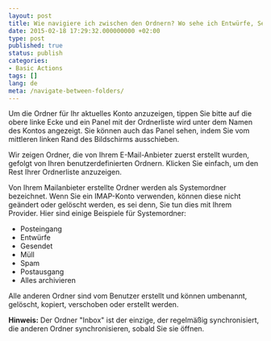 ```yaml
---
layout: post
title: Wie navigiere ich zwischen den Ordnern? Wo sehe ich Entwürfe, Sent, Archive & Trash Ordner? Wie sieht man Ordner anders als Posteingang?
date: 2015-02-18 17:29:32.000000000 +02:00
type: post
published: true
status: publish
categories:
- Basic Actions
tags: []
lang: de
meta: /navigate-between-folders/
---
```


Um die Ordner für Ihr aktuelles Konto anzuzeigen, tippen Sie bitte auf die obere linke Ecke und ein Panel mit der Ordnerliste wird unter dem Namen des Kontos angezeigt. Sie können auch das Panel sehen, indem Sie vom mittleren linken Rand des Bildschirms ausschieben.

Wir zeigen Ordner, die von Ihrem E-Mail-Anbieter zuerst erstellt wurden, gefolgt von Ihren benutzerdefinierten Ordnern. Klicken Sie einfach, um den Rest Ihrer Ordnerliste anzuzeigen.

Von Ihrem Mailanbieter erstellte Ordner werden als Systemordner bezeichnet. Wenn Sie ein IMAP-Konto verwenden, können diese nicht geändert oder gelöscht werden, es sei denn, Sie tun dies mit Ihrem Provider. Hier sind einige Beispiele für Systemordner:

* Posteingang
* Entwürfe
* Gesendet
* Müll
* Spam
* Postausgang
* Alles archivieren

Alle anderen Ordner sind vom Benutzer erstellt und können umbenannt, gelöscht, kopiert, verschoben oder erstellt werden.

**Hinweis:** Der Ordner "Inbox" ist der einzige, der regelmäßig synchronisiert, die anderen Ordner synchronisieren, sobald Sie sie öffnen.
